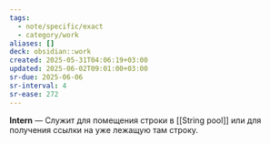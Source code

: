 ```yaml
---
tags:
  - note/specific/exact
  - category/work
aliases: []
deck: obsidian::work
created: 2025-05-31T04:06:19+03:00
updated: 2025-06-02T09:01:00+03:00
sr-due: 2025-06-06
sr-interval: 4
sr-ease: 272
---
```


**Intern**
—
Служит для помещения строки в [[String pool]] или для получения ссылки на уже лежащую там строку.
